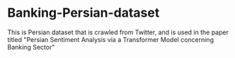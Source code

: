 # Banking-Persian-dataset
This is Persian dataset that is crawled from Twitter, and is used in the paper titled "Persian Sentiment Analysis via a Transformer Model concerning Banking Sector" 
